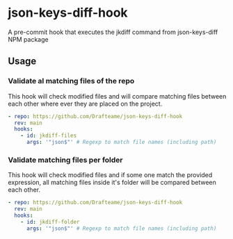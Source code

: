 # json-keys-diff-hook

A pre-commit hook that executes the jkdiff command from json-keys-diff NPM package

## Usage

### Validate al matching files of the repo

This hook will check modified files and will compare matching files between each other where ever they are placed on
the project.

```yaml
- repo: https://github.com/Drafteame/json-keys-diff-hook
  rev: main
  hooks:
    - id: jkdiff-files
      args: '"json$"' # Regexp to match file names (including path)
```

### Validate matching files per folder

This hook will check modified files and if some one match the provided expression, all matching files inside it's
folder will be compared between each other.

```yaml
- repo: https://github.com/Drafteame/json-keys-diff-hook
  rev: main
  hooks:
    - id: jkdiff-folder
      args: '"json$"' # Regexp to match file names (including path)
```
